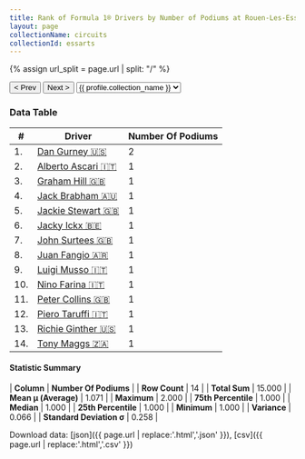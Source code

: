 ```yaml
---
title: Rank of Formula 1® Drivers by Number of Podiums at Rouen-Les-Essarts
layout: page
collectionName: circuits
collectionId: essarts
---
```


{% assign url_split = page.url | split: "/" %}
<div id="collection-navigation">
<button onclick="selector.options[selector.selectedIndex-1].value && (window.location = selector.options[selector.selectedIndex-1].value);">&lt; Prev</button>
<button onclick="selector.options[selector.selectedIndex+1].value && (window.location = selector.options[selector.selectedIndex+1].value);">Next &gt;</button>
<select id="selector" onchange="this.options[this.selectedIndex].value && (window.location = this.options[this.selectedIndex].value);">
  {% for collectionId in site.data[page.collectionName].refs %}
    {% if collectionId == page.collectionId %}
      {% assign selected = "selected" %}
    {% else %}
      {% assign selected = "" %}
    {% endif %}
    {% assign profile = site.data[page.collectionName][collectionId].profile %}
    <option value="/f1/{{ page.collectionName }}/{{ collectionId }}/{{ url_split[4] }}" {{ selected }}>{{ profile.collection_name }}</option>
  {% endfor %}
</select>
</div>

<canvas id="chart" width="400" height="180"></canvas>
<script>
var data = {
  "labels" : [
    "Dan Gurney",
    "Alberto Ascari",
    "Graham Hill",
    "Jack Brabham",
    "Jackie Stewart",
    "Jacky Ickx",
    "John Surtees",
    "Juan Fangio",
    "Luigi Musso",
    "Nino Farina",
    "Peter Collins",
    "Piero Taruffi",
    "Richie Ginther",
    "Tony Maggs"
  ],
  "datasets" : [
    {
      "label" : "Number Of Podiums",
      "data" : [
        2,
        1,
        1,
        1,
        1,
        1,
        1,
        1,
        1,
        1,
        1,
        1,
        1,
        1
      ],
      "borderColor" : [
        "#1D181E",
        "#1D181E",
        "#1D181E",
        "#1D181E",
        "#1D181E",
        "#1D181E",
        "#1D181E",
        "#1D181E",
        "#1D181E",
        "#1D181E",
        "#1D181E",
        "#1D181E",
        "#1D181E",
        "#1D181E"
      ],
      "borderWidth" : 1,
      "backgroundColor" : [
        "#9C8E8D",
        "#9C8E8D",
        "#9C8E8D",
        "#9C8E8D",
        "#9C8E8D",
        "#9C8E8D",
        "#9C8E8D",
        "#9C8E8D",
        "#9C8E8D",
        "#9C8E8D",
        "#9C8E8D",
        "#9C8E8D",
        "#9C8E8D",
        "#9C8E8D"
      ]
    }
  ]
};
var options = {
  legend: {
    display: false
  },
  scales: {
    xAxes: [{
      ticks: {
        beginAtZero: true,
        maxRotation: 180,
        display: window.innerWidth > 800
      }
    }],
    yAxes: [{
      ticks: {
        beginAtZero: true
      }
    }]
  },
  onResize: function(chart, size) {
    chart.options.scales.xAxes[0].ticks.display = size.width > 800;
  }
};
var chart = new Chart("chart", {
    data: data,
    type: 'bar',
    options: options
});
</script>



### Data Table

| # | Driver | Number Of Podiums |
|--|--|--|
| 1. | [Dan Gurney 🇺🇸](/f1/drivers/gurney) | 2 |
| 2. | [Alberto Ascari 🇮🇹](/f1/drivers/ascari) | 1 |
| 3. | [Graham Hill 🇬🇧](/f1/drivers/hill) | 1 |
| 4. | [Jack Brabham 🇦🇺](/f1/drivers/jack_brabham) | 1 |
| 5. | [Jackie Stewart 🇬🇧](/f1/drivers/stewart) | 1 |
| 6. | [Jacky Ickx 🇧🇪](/f1/drivers/ickx) | 1 |
| 7. | [John Surtees 🇬🇧](/f1/drivers/surtees) | 1 |
| 8. | [Juan Fangio 🇦🇷](/f1/drivers/fangio) | 1 |
| 9. | [Luigi Musso 🇮🇹](/f1/drivers/musso) | 1 |
| 10. | [Nino Farina 🇮🇹](/f1/drivers/farina) | 1 |
| 11. | [Peter Collins 🇬🇧](/f1/drivers/collins) | 1 |
| 12. | [Piero Taruffi 🇮🇹](/f1/drivers/taruffi) | 1 |
| 13. | [Richie Ginther 🇺🇸](/f1/drivers/ginther) | 1 |
| 14. | [Tony Maggs 🇿🇦](/f1/drivers/maggs) | 1 |

#### Statistic Summary

| **Column** | **Number Of Podiums** |
| **Row Count** | 14 |
| **Total Sum** | 15.000 |
| **Mean μ (Average)** | 1.071 |
| **Maximum** | 2.000 |
| **75th Percentile** | 1.000 |
| **Median** | 1.000 |
| **25th Percentile** | 1.000 |
| **Minimum** | 1.000 |
| **Variance** | 0.066 |
| **Standard Deviation σ** | 0.258 |

Download data: [json]({{ page.url | replace:'.html','.json' }}), [csv]({{ page.url | replace:'.html','.csv' }})

